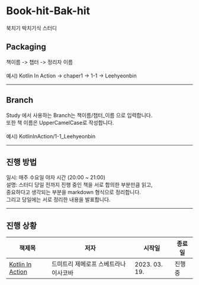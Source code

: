 # Book-hit-Bak-hit
북치기 박치기식 스터디
## Packaging
책이름 -> 챕터 -> 정리자 이름<br>
<br>
예시) Kotlin In Action -> chaper1 -> 1-1 -> Leehyeonbin

---

## Branch
Study 에서 사용하는 Branch는 책이름/챕터_이름 으로 입력합니다.<br> 
또한 책 이름은 UpperCamelCase로 작성합니다.<br>
<br>
예시) KotlinInAction/1-1_Leehyeonbin

---

## 진행 방법
일시:  매주 수요일 야자 시간 (20:00 ~ 21:00) <br>
설명: 스터디 당일 전까지 진행 중인 책을 서로 합의한 부분만큼 읽고, <br>
중요하다고 생각되는 부분을 markdown 형식으로 정리합니다.<br> 
그리고 당일에는 서로 정리한 내용을 발표합니다. 

---
## 진행 상황
| 책제목 | 저자 | 시작일 | 종료일 |
| --- | --- | --- | --- |
| [Kotlin In Action](http://www.yes24.com/Product/Goods/55148593) | 드미트리 제메로프 스베트라나 이사코바 | 2023. 03. 19. | 진행 중 |
